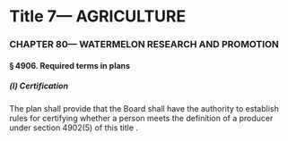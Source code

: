 
# Title 7— AGRICULTURE
### CHAPTER 80— WATERMELON RESEARCH AND PROMOTION
#### § 4906. Required terms in plans
##### (l) Certification

The plan shall provide that the Board shall have the authority to establish rules for certifying whether a person meets the definition of a producer under section 4902(5) of this title .
